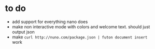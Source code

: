 # to do

* add support for everything nano does
* make non interactive mode with colors and welcome text. should just output json
* make `curl http://nuno.com/package.json | futon document insert` work
